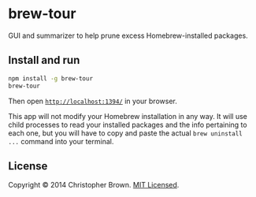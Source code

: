 # brew-tour

GUI and summarizer to help prune excess Homebrew-installed packages.


## Install and run

```sh
npm install -g brew-tour
brew-tour
```

Then open [`http://localhost:1394/`](http://localhost:1394/) in your browser.

This app will not modify your Homebrew installation in any way. It will use child processes to read your installed packages and the info pertaining to each one, but you will have to copy and paste the actual `brew uninstall ...` command into your terminal.


## License

Copyright © 2014 Christopher Brown. [MIT Licensed](LICENSE).
